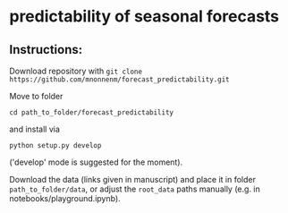 # predictability of seasonal forecasts

## Instructions: 

Download repository with `git clone https://github.com/mnonnenm/forecast_predictability.git`

Move to folder 
```
cd path_to_folder/forecast_predictability
``` 
and install via 
```
python setup.py develop
```
('develop' mode is suggested for the moment).

Download the data (links given in manuscript) and place it in folder `path_to_folder/data`, or adjust the `root_data`  paths manually (e.g. in notebooks/playground.ipynb). 
